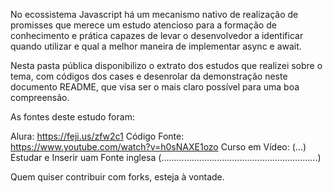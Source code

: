 No ecossistema Javascript há um mecanismo nativo de realização de promisses que merece um estudo atencioso para a formação de conhecimento e prática capazes de levar o desenvolvedor a identificar quando utilizar e qual a melhor maneira de implementar async e await.

Nesta pasta pública disponibilizo o extrato dos estudos que realizei sobre o tema, com códigos dos cases e desenrolar da demonstração neste documento README, que visa ser o mais claro possível para uma boa compreensão.


As fontes deste estudo foram:

Alura: https://feji.us/zfw2c1
Código Fonte: https://www.youtube.com/watch?v=h0sNAXE1ozo
Curso em Vídeo: (...)
Estudar e Inserir uam Fonte inglesa (..............................................................)

Quem quiser contribuir com forks, esteja à vontade.
